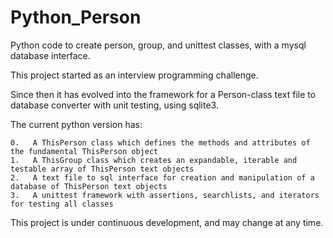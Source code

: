 # Python_Person
Python code to create person, group, and unittest classes, with a mysql database interface.

This project started as an interview programming challenge.

Since then it has evolved into the framework for a Person-class text file to database converter with unit testing, using sqlite3. 

The current python version has:
    
    0.   A ThisPerson class which defines the methods and attributes of the fundamental ThisPerson object
    1.   A ThisGroup class which creates an expandable, iterable and testable array of ThisPerson text objects
    2.   A text file to sql interface for creation and manipulation of a database of ThisPerson text objects
    3.   A unittest framework with assertions, searchlists, and iterators for testing all classes
    
This project is under continuous development, and may change at any time.


